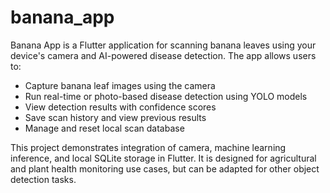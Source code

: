 # banana_app

Banana App is a Flutter application for scanning banana leaves using your device's camera and AI-powered disease detection. The app allows users to:

- Capture banana leaf images using the camera
- Run real-time or photo-based disease detection using YOLO models
- View detection results with confidence scores
- Save scan history and view previous results
- Manage and reset local scan database

This project demonstrates integration of camera, machine learning inference, and local SQLite storage in Flutter. It is designed for agricultural and plant health monitoring use cases, but can be adapted for other object detection tasks.
